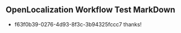 ## OpenLocalization Workflow Test MarkDown
* f63f0b39-0276-4d93-8f3c-3b94325fccc7 thanks!

<!--HONumber=Jul16_HO2-->


